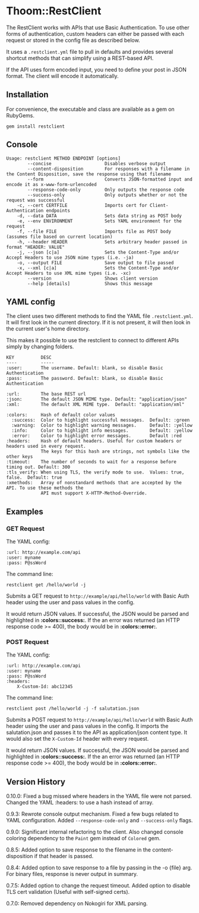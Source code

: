 Thoom::RestClient
=================

The RestClient works with APIs that use Basic Authentication. To use other forms of
authentication, custom headers can either be passed with each request or stored in the config file as described below.

It uses a `.restclient.yml` file to pull in defaults and provides several shortcut methods
that can simplify using a REST-based API.

If the API uses form encoded input, you need to define your post in JSON format. The client
will encode it automatically.

Installation
------------

For convenience, the executable and class are available as a gem on RubyGems.

    gem install restclient

Console
-------

    Usage: restclient METHOD ENDPOINT [options]
            --concise                    Disables verbose output
            --content-disposition        For responses with a filename in the Content Disposition, save the response using that filename
            --form                       Converts JSON-formatted input and encode it as x-www-form-urlencoded
            --response-code-only         Only outputs the response code
            --success-only               Only outputs whether or not the request was successful
        -c, --cert CERTFILE              Imports cert for Client-Authentication endpoints
        -d, --data DATA                  Sets data string as POST body
        -e, --env ENVIRONMENT            Sets YAML environment for the request
        -f, --file FILE                  Imports file as POST body (assumes file based on current location)
        -h, --header HEADER              Sets arbitrary header passed in format "HEADER: VALUE"
        -j, --json [c|a]                 Sets the Content-Type and/or Accept Headers to use JSON mime types (i.e. -ja)
        -o, --output FILE                Save output to file passed
        -x, --xml [c|a]                  Sets the Content-Type and/or Accept Headers to use XML mime types (i.e. -xc)
            --version                    Shows client version
            --help [details]             Shows this message

YAML config
-----------

The client uses two different methods to find the YAML file `.restclient.yml`. It will
first look in the current directory. If it is not present, it will then look in the current user's
home directory.

This makes it possible to use the restclient to connect to different APIs simply by changing
folders.

	KEY          DESC
	----         -----
	:user:       The username. Default: blank, so disable Basic Authentication
	:pass:       The password. Default: blank, so disable Basic Authentication

	:url:        The base REST url
	:json:       The default JSON MIME type. Default: "application/json"
	:xml:        The default XML MIME type.  Default: "application/xml"

    :colors:     Hash of default color values
      :success:  Color to highlight successful messages.  Default: :green
      :warning:  Color to highlight warning messages.     Default: :yellow
      :info:     Color to highlight info messages.        Default: :yellow
      :error:    Color to highlight error messages.       Default :red
	:headers:    Hash of default headers. Useful for custom headers or headers used in every request.
	             The keys for this hash are strings, not symbols like the other keys
    :timeout:    The number of seconds to wait for a response before timing out. Default: 300
    :tls_verify: When using TLS, the verify mode to use.  Values: true, false.  Default: true
	:xmethods:   Array of nonstandard methods that are accepted by the API. To use these methods the
				 API must support X-HTTP-Method-Override.

Examples
--------

### GET Request

The YAML config:

	:url: http://example.com/api
	:user: myname
	:pass: P@ssWord

The command line:

	restclient get /hello/world -j

Submits a GET request to `http://example/api/hello/world` with Basic Auth header using the
user and pass values in the config.

It would return JSON values. If successful, the JSON would be parsed and highlighted in __:colors::success:__. If
the an error was returned (an HTTP response code >= 400), the body would be in __:colors::error:__.

### POST Request

The YAML config:

	:url: http://example.com/api
	:user: myname
	:pass: P@ssWord
	:headers:
	    X-Custom-Id: abc12345

The command line:

	restclient post /hello/world -j -f salutation.json

Submits a POST request to `http://example/api/hello/world` with Basic Auth header using the
user and pass values in the config. It imports the salutation.json and passes it to the API as application/json
content type. It would also set the `X-Custom-Id` header with every request.

It would return JSON values. If successful, the JSON would be parsed and highlighted in __:colors::success:__. If
the an error was returned (an HTTP response code >= 400), the body would be in __:colors::error:__.

Version History
---------------

0.10.0: Fixed a bug missed where headers in the YAML file were not parsed. Changed the YAML :headers: to use a hash instead of array.

0.9.3: Rewrote console output mechanism. Fixed a few bugs related to YAML configuration. Added `--response-code-only` and `--success-only` flags.

0.9.0: Significant internal refactoring to the client. Also changed console coloring dependency to the `Paint` gem instead of `Colored` gem.

0.8.5: Added option to save response to the filename in the content-disposition if that header is passed.

0.8.4: Added option to save response to a file by passing in the -o {file} arg. For binary files, response is never output in summary.

0.7.5: Added option to change the request timeout. Added option to disable TLS cert validation (Useful with self-signed certs).

0.7.0: Removed dependency on Nokogiri for XML parsing.
